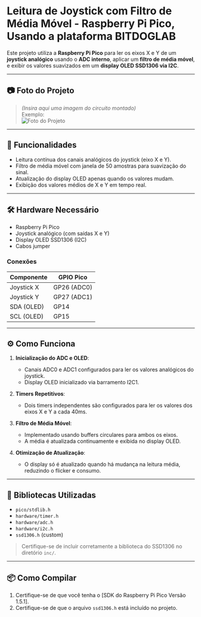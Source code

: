 # Leitura de Joystick com Filtro de Média Móvel - Raspberry Pi Pico, Usando a plataforma BITDOGLAB

Este projeto utiliza a **Raspberry Pi Pico** para ler os eixos X e Y de um **joystick analógico** usando o **ADC interno**, aplicar um **filtro de média móvel**, e exibir os valores suavizados em um **display OLED SSD1306 via I2C**.

---

## 📷 Foto do Projeto

> *(Insira aqui uma imagem do circuito montado)*  
> Exemplo:  
> ![Foto do Projeto](caminho/para/imagem.jpg)

---

## 🧠 Funcionalidades

- Leitura contínua dos canais analógicos do joystick (eixo X e Y).
- Filtro de média móvel com janela de 50 amostras para suavização do sinal.
- Atualização do display OLED apenas quando os valores mudam.
- Exibição dos valores médios de X e Y em tempo real.

---

## 🛠️ Hardware Necessário

- Raspberry Pi Pico
- Joystick analógico (com saídas X e Y)
- Display OLED SSD1306 (I2C)
- Cabos jumper

### Conexões

| Componente     | GPIO Pico |
|----------------|------------|
| Joystick X     | GP26 (ADC0) |
| Joystick Y     | GP27 (ADC1) |
| SDA (OLED)     | GP14        |
| SCL (OLED)     | GP15        |

---

## ⚙️ Como Funciona

1. **Inicialização do ADC e OLED**:
   - Canais ADC0 e ADC1 configurados para ler os valores analógicos do joystick.
   - Display OLED inicializado via barramento I2C1.

2. **Timers Repetitivos**:
   - Dois timers independentes são configurados para ler os valores dos eixos X e Y a cada 40ms.

3. **Filtro de Média Móvel**:
   - Implementado usando buffers circulares para ambos os eixos.
   - A média é atualizada continuamente e exibida no display OLED.

4. **Otimização de Atualização**:
   - O display só é atualizado quando há mudança na leitura média, reduzindo o flicker e consumo.

---

## 🧰 Bibliotecas Utilizadas

- `pico/stdlib.h`
- `hardware/timer.h`
- `hardware/adc.h`
- `hardware/i2c.h`
- `ssd1306.h` (custom)

> Certifique-se de incluir corretamente a biblioteca do SSD1306 no diretório `inc/`.

---

## 📦 Como Compilar

1. Certifique-se de que você tenha o [SDK do Raspberry Pi Pico Versão 1.5.1].
2. Certifique-se de que o arquivo `ssd1306.h` está incluído no projeto.

